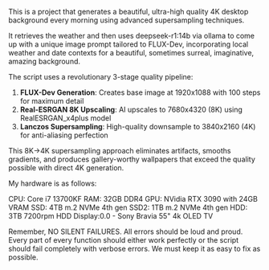This is a project that generates a beautiful, ultra-high quality 4K desktop background every morning using advanced supersampling techniques.

It retrieves the weather and then uses deepseek-r1:14b via ollama to come up with a unique image prompt tailored to FLUX-Dev, incorporating local weather and date contexts for a beautiful, sometimes surreal, imaginative, amazing background.

The script uses a revolutionary 3-stage quality pipeline:
1. **FLUX-Dev Generation**: Creates base image at 1920x1088 with 100 steps for maximum detail
2. **Real-ESRGAN 8K Upscaling**: AI upscales to 7680x4320 (8K) using RealESRGAN_x4plus model
3. **Lanczos Supersampling**: High-quality downsample to 3840x2160 (4K) for anti-aliasing perfection

This 8K→4K supersampling approach eliminates artifacts, smooths gradients, and produces gallery-worthy wallpapers that exceed the quality possible with direct 4K generation.

My hardware is as follows:

CPU: Core i7 13700KF
RAM: 32GB DDR4
GPU: NVidia RTX 3090 with 24GB VRAM
SSD: 4TB m.2 NVMe 4th gen
SSD2: 1TB m.2 NVMe 4th gen
HDD: 3TB 7200rpm HDD
Display:0.0 - Sony Bravia 55" 4k OLED TV

Remember, NO SILENT FAILURES.  All errors should be loud and proud.  Every part of every function should either work perfectly or the script should fail completely with verbose errors.  We must keep it as easy to fix as possible.